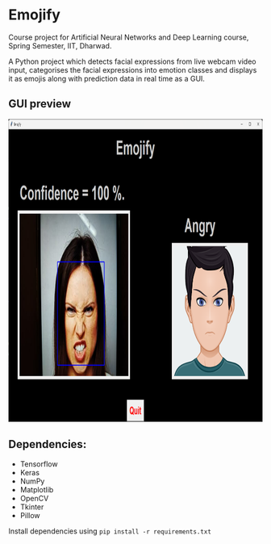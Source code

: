# Emojify
Course project for Artificial Neural Networks and Deep Learning course, Spring Semester, IIT, Dharwad.

A Python project which detects facial expressions from live webcam video input, categorises the facial expressions into emotion classes and displays it as emojis along with prediction data in real time as a GUI.

## GUI preview
<p align="left"> <a> <img src="https://github.com/suryavkar/emojify/blob/main/output.png" alt="output" width="1000" height="600"/> </a> </p>

## Dependencies:
- Tensorflow
- Keras
- NumPy
- Matplotlib
- OpenCV
- Tkinter
- Pillow

Install dependencies using `pip install -r requirements.txt`

